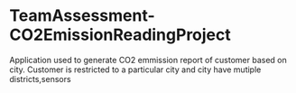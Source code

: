 # TeamAssessment-CO2EmissionReadingProject
Application used to generate CO2 emmission report of customer based on city.
Customer is restricted to a particular city and city have mutiple districts,sensors 
